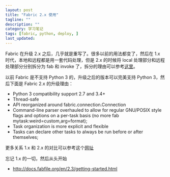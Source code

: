 ```yaml
---
layout: post
title: "Fabric 2.x 使用"
tagline: ""
description: ""
category: 学习笔记
tags: [fabric, python, deploy, ]
last_updated:
---
```


Fabric 在升级 2.x 之后，几乎就是重写了。很多以前的用法都变了，然后在 1.x 时代，本地和远程都是用一套代码处理，但是 2.x 的时候将 local 处理部分和远程处理部分分别拆分为 fab 和 invoke 了，拆分的理由可以参考[这里](http://www.pyinvoke.org/faq.html#invoke-split-from-fabric)。

以前 Fabric 是不支持 Python 3 的，升级之后的版本可以完美支持 Python 3，然后下面是 Fabric 2.x 的升级理由：

- Python 3 compatibility support 2.7 and 3.4+
- Thread-safe
- API reorganized around fabric.connection.Connection
- Command-line parser overhauled to allow for regular GNU/POSIX style flags and options on a per-task basis (no more fab mytask:weird=custom,arg=format);
- Task organization is more explicit and flexible
- Tasks can declare other tasks to always be run before or after themselves;


更多关系 1.x 和 2.x 的对比可以参考这个[网址](http://www.fabfile.org/upgrading.html#upgrading)

忘记 1.x 的一切，然后从头开始

- <http://docs.fabfile.org/en/2.3/getting-started.html>
